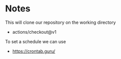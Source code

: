 # Notes

This will clone our repository on the working directory
- actions/checkout@v1

To set a schedule we can use 
- https://crontab.guru/

